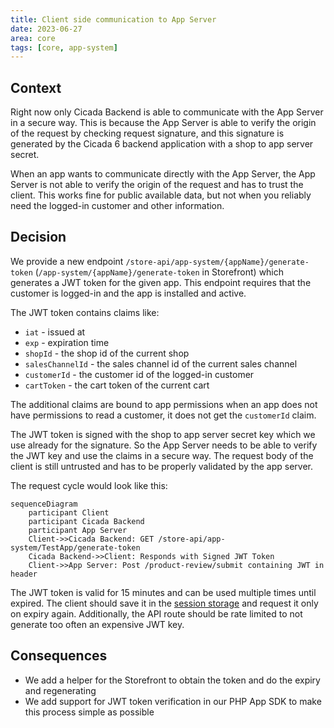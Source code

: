 ```yaml
---
title: Client side communication to App Server
date: 2023-06-27
area: core
tags: [core, app-system]
---
```


## Context

Right now only Cicada Backend is able to communicate with the App Server in a secure way.
This is because the App Server is able to verify the origin of the request by checking request signature, 
and this signature is generated by the Cicada 6 backend application with a shop to app server secret.

When an app wants to communicate directly with the App Server,
the App Server is not able to verify the origin of the request and has to trust the client.
This works fine for public available data, but not when you reliably need the logged-in customer and other information.


## Decision

We provide a new endpoint `/store-api/app-system/{appName}/generate-token` (`/app-system/{appName}/generate-token` in Storefront) which generates a JWT token for the given app.
This endpoint requires that the customer is logged-in and the app is installed and active. 

The JWT token contains claims like:
- `iat` - issued at
- `exp` - expiration time
- `shopId` - the shop id of the current shop
- `salesChannelId` - the sales channel id of the current sales channel
- `customerId` - the customer id of the logged-in customer
- `cartToken` - the cart token of the current cart

The additional claims are bound to app permissions when an app does not have permissions to read a customer,
it does not get the `customerId` claim.

The JWT token is signed with the shop to app server secret key which we use already for the signature.
So the App Server needs to be able to verify the JWT key and use the claims in a secure way.
The request body of the client is still untrusted and has to be properly validated by the app server.

The request cycle would look like this:

```mermaid
sequenceDiagram
    participant Client
    participant Cicada Backend
    participant App Server
    Client->>Cicada Backend: GET /store-api/app-system/TestApp/generate-token
    Cicada Backend->>Client: Responds with Signed JWT Token
    Client->>App Server: Post /product-review/submit containing JWT in header
```

The JWT token is valid for 15 minutes and can be used multiple times until expired.
The client should save it in the [session storage](https://developer.mozilla.org/en-US/docs/Web/API/Window/sessionStorage)
and request it only on expiry again.
Additionally, the API route should be rate limited to not generate too often an expensive JWT key.

## Consequences

- We add a helper for the Storefront to obtain the token and do the expiry and regenerating 
- We add support for JWT token verification in our PHP App SDK to make this process simple as possible
